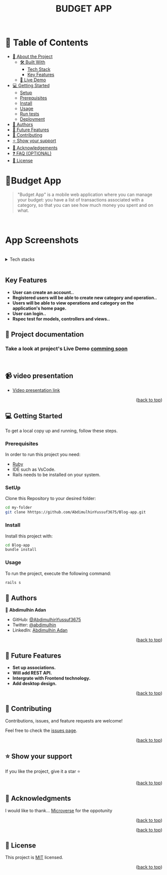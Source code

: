 <a name="readme-top"></a>


<div align="center">
  <h1>BUDGET APP</h1>
  <br/>

</div>

# 📗 Table of Contents

- [📖 About the Project](#about-project)
  - [🛠 Built With](#built-with)
    - [Tech Stack](#tech-stack)
    - [Key Features](#key-features)
  - [🚀 Live Demo](#live-demo)
- [💻 Getting Started](#getting-started)
  - [Setup](#setup)
  - [Prerequisites](#prerequisites)
  - [Install](#install)
  - [Usage](#usage)
  - [Run tests](#run-tests)
  - [Deployment](#triangular_flag_on_post-deployment)
- [👥 Authors](#authors)
- [🔭 Future Features](#future-features)
- [🤝 Contributing](#contributing)
- [⭐️ Show your support](#support)
- [🙏 Acknowledgements](#acknowledgements)
- [❓ FAQ (OPTIONAL)](#faq)
- [📝 License](#license)


# 📖<a name="about-project">Budget App</a>

> "Budget App"  is a mobile web application where you can manage your budget: you have a list of transactions associated with a category, so that you can see how much money you spent and on what.

<br/>

# App  Screenshots <a name="screenshots"></a>
  <img src="app/assets/images/homepage.png" alt="">

  <img src="app/assets/images/page1.png" alt="">

  <img src="app/assets/images/page2.png" alt="">
<details>
  <summary>Tech stacks</summary>
  <ul>
    <li><a href="https://rubyonrails.org/">Ruby On Rails</a></li>
    <li><a href="https://www.postgresql.org/">PostgreSQL</a></li>

  </ul>
</details>
<br>

## Key Features <a name="key-features"></a>

- **User can create an account..**
- **Registered users will be able to create new category and operation..**
- **Users will be able to view operations and category on the application's home page.**
- **User can login..**
- **Rspec test for models, controllers and views..**

## 🚀 Project documentation 


### Take a look at project's Live Demo [comming soon]()

</br>

## 📹 video presentation <a name="video-presentation"></a>

- <a href="">Video presentation link</a>


<p align="right">(<a href="#readme-top">back to top</a>)</p>


## 💻 Getting Started <a name="getting-started"></a>

To get a local copy up and running, follow these steps.

### Prerequisites

In order to run this project you need:

- [Ruby]("https://www.ruby-lang.org/en/")
- IDE such as VsCode.
- Rails needs to be installed on your system.

### SetUp

Clone this Repository to your desired folder:

``` sh
cd my-folder
git clone hhttps://github.com/AbdimulhinYussuf3675/Blog-app.git
```
### Install
Install this project with:

``` sh
cd Blog-app
bundle install
```

### Usage
To run the project, execute the following command:
``` sh
rails s
```

## 👥 Authors <a name="authors"></a>

👤 **Abdimulhin Adan**

- GitHub: [@AbdimulhinYussuf3675](https://github.com/AbdimulhinYussuf3675)
- Twitter: [@abdimulhin](https://twitter.com/abdimulhin)
- LinkedIn: [Abdimulhin Adan](https://github.com/AbdimulhinYussuf3675)

<p align="right">(<a href="#readme-top">back to top</a>)</p>

<!-- FUTURE FEATURES -->

## 🔭 Future Features <a name="future-features"></a>
- **Set up associations.**
- **Will add REST API.**
- **Intergrate with Frontend technology.**
- **Add desktop design.**


<p align="right">(<a href="#readme-top">back to top</a>)</p>


## 🤝 Contributing <a name="contributing"></a>

Contributions, issues, and feature requests are welcome!

Feel free to check the [issues page](../../issues/).

<p align="right">(<a href="#readme-top">back to top</a>)</p>

<!-- SUPPORT -->

## ⭐️ Show your support <a name="support"></a>


If you like the project, give it a star ⭐️

<p align="right">(<a href="#readme-top">back to top</a>)</p>

## 🙏 Acknowledgments <a name="acknowledgements"></a>

I would like to thank...
[Microverse](https://www.microverse.org/) for the oppotunity

<p align="right">(<a href="#readme-top">back to top</a>)</p>

<p align="right">(<a href="#readme-top">back to top</a>)</p>


## 📝 License <a name="license"></a>

This project is [MIT](./LICENSE) licensed.

<p align="right">(<a href="#readme-top">back to top</a>)</p>
